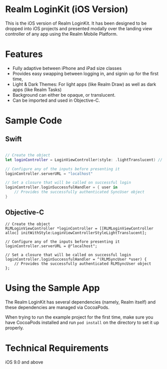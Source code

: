 # Realm LoginKit (iOS Version)

This is the iOS version of Realm LoginKit. It has been designed to be dropped into iOS projects and presented modally over
the landing view controller of any app using the Realm Mobile Platform.

# Features

* Fully adaptive between iPhone and iPad size classes
* Provides easy swapping between logging in, and signin up for the first time,
* Light & Dark Themes: For light apps (like Realm Draw) as well as dark apps (like Realm Tasks)
* Background can either be opaque, or translucent.
* Can be imported and used in Objective-C.

# Sample Code

## Swift

```swift

// Create the object
let loginController = LoginViewController(style: .lightTranslucent) // init() also defaults to lightTranslucent

// Configure any of the inputs before presenting it
loginController.serverURL = "localhost"

// Set a closure that will be called on successful login
loginController.loginSuccessfulHandler = { user in
	// Provides the successfully authenticated SyncUser object
}

```

## Objective-C

```objc
// Create the object
RLMLoginViewController *loginController = [[RLMLoginViewController alloc] initWithStyle:LoginViewControllerStyleLightTranslucent];

// Configure any of the inputs before presenting it
loginController.serverURL = @"localhost";

// Set a closure that will be called on successful login
loginController.loginSuccessfulHandler = ^(RLMSyncUser *user) {
	// Provides the successfully authenticated RLMSyncUser object
};

```

# Using the Sample App

The Realm LoginKit has several dependencies (namely, Realm itself) and these dependencies are managed via CocoaPods.

When trying to run the example project for the first time, make sure you have CocoaPods installed and run `pod install`
on the directory to set it up properly.

# Technical Requirements

iOS 9.0 and above